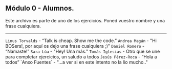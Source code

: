 ## Módulo 0 - Alumnos.

Este archivo es parte de uno de los ejercicios.
Poned vuestro nombre y una frase cualquiera.

---

`Linus Torvalds` - “Talk is cheap. Show me the code.”
`Andrea Magán` - "Hi BOSers!, por aquí os dejo una frase cualquiera ;)"
`Daniel Romero` - “Namaste!”
`Sara-Lúa` - "Hey! Una más."
`Tomás Iglesias` - Otro que se une para completar ejercicios, un saludo a todos
`Jesús Pérez-Roca` - “Hola a todos”
`Anxo Fuentes´ - "...a ver si en este intento no la lio mucho.."
